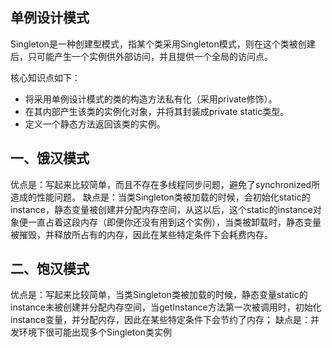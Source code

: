 ## 单例设计模式
Singleton是一种创建型模式，指某个类采用Singleton模式，则在这个类被创建后，只可能产生一个实例供外部访问，并且提供一个全局的访问点。

核心知识点如下：

* 将采用单例设计模式的类的构造方法私有化（采用private修饰）。
* 在其内部产生该类的实例化对象，并将其封装成private static类型。
* 定义一个静态方法返回该类的实例。


## 一、饿汉模式
优点是：写起来比较简单，而且不存在多线程同步问题，避免了synchronized所造成的性能问题。
缺点是：当类Singleton类被加载的时候，会初始化static的instance，静态变量被创建并分配内存空间，从这以后，这个static的instance对象便一直占着这段内存（即便你还没有用到这个实例），当类被卸载时，静态变量被摧毁，并释放所占有的内存，因此在某些特定条件下会耗费内存。


## 二、饱汉模式
优点是：写起来比较简单，当类Singleton类被加载的时候，静态变量static的instance未被创建并分配内存空间，当getInstance方法第一次被调用时，初始化instance变量，并分配内存，因此在某些特定条件下会节约了内存；
缺点是：并发环境下很可能出现多个Singleton类实例